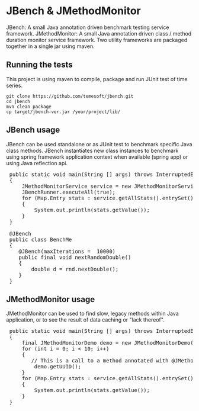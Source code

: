 JBench & JMethodMonitor
=======================
JBench: A small Java annotation driven benchmark testing service framework.
JMethodMonitor: A small Java annotation driven class / method duration monitor service framework.
Two utility frameworks are packaged together in a single jar using maven.

Running the tests
-----------------
This project is using maven to compile, package and run JUnit test of time series.

    git clone https://github.com/temesoft/jbench.git
    cd jbench
    mvn clean package
    cp target/jbench-ver.jar /your/project/lib/

JBench usage
------------
JBench can be used standalone or as JUnit test to benchmark specific Java class methods.
JBench instantiates new class instances to benchmark using spring framework application
context when available (spring app) or using Java reflection api.

<pre>
 public static void main(String [] args) throws InterruptedException
 {
     JMethodMonitorService service = new JMethodMonitorService();
     JBenchRunner.executeAll(true);
     for (Map.Entry<String, JMethodMonitorStatistics> stats : service.getAllStats().entrySet())
     {
         System.out.println(stats.getValue());
     }
 }

 @JBench
 public class BenchMe
 {
    @JBench(maxIterations =  10000)
    public final void nextRandomDouble()
    {
        double d = rnd.nextDouble();
    }
 }
</pre>


JMethodMonitor usage
--------------------
JMethodMonitor can be used to find slow, legacy methods within Java application, or to see the
result of data caching or "lack thereof".

<pre>
 public static void main(String [] args) throws InterruptedException
 {
     final JMethodMonitorDemo demo = new JMethodMonitorDemo();
     for (int i = 0; i < 10; i++)
     {
        // This is a call to a method annotated with @JMethodMonitor
         demo.getUUID();
     }
     for (Map.Entry<String, JMethodMonitorStatistics> stats : service.getAllStats().entrySet())
     {
         System.out.println(stats.getValue());
     }
 }
</pre>

